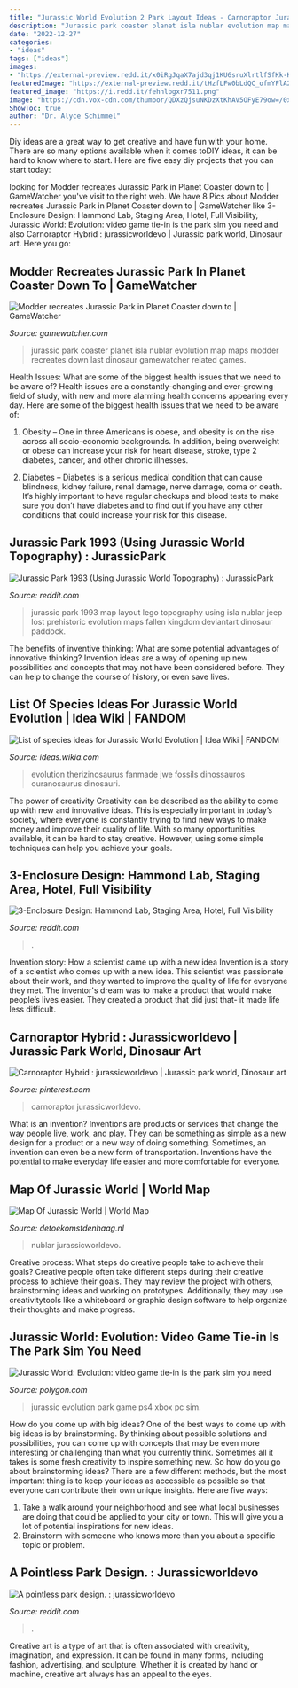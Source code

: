 ```yaml
---
title: "Jurassic World Evolution 2 Park Layout Ideas - Carnoraptor Jurassicworldevo"
description: "Jurassic park coaster planet isla nublar evolution map maps modder recreates down last dinosaur gamewatcher related games"
date: "2022-12-27"
categories:
- "ideas"
tags: ["ideas"]
images:
- "https://external-preview.redd.it/x0iRgJqaX7ajd3qj1KU6sruXlrtlfSfKk-K7bxTGZB4.jpg?auto=webp&amp;s=ffb43430dcd9e373321650262a60a53e9a69a2ae"
featuredImage: "https://external-preview.redd.it/tHzfLFw0bLdQC_ofmYFlA2C0DTNBPLIW0xSFrTKbyB0.jpg?auto=webp&amp;s=c7aa353e63eb8ef3416cf14f6fa11e2f1e55a7f4"
featured_image: "https://i.redd.it/fehhlbgxr7511.png"
image: "https://cdn.vox-cdn.com/thumbor/QDXzQjsuNKDzXtKhAV5OFyE79ow=/0x32:1920x1037/fit-in/1200x630/cdn.vox-cdn.com/uploads/chorus_asset/file/11512255/Jurassic_World_Evolution_Launch_1080wm__8_.png"
ShowToc: true
author: "Dr. Alyce Schimmel"
---
```



Diy ideas are a great way to get creative and have fun with your home. There are so many options available when it comes toDIY ideas, it can be hard to know where to start. Here are five easy diy projects that you can start today: 

	

		
looking for Modder recreates Jurassic Park in Planet Coaster down to | GameWatcher you've visit to the right web. We have 8 Pics about Modder recreates Jurassic Park in Planet Coaster down to | GameWatcher like 3-Enclosure Design: Hammond Lab, Staging Area, Hotel, Full Visibility, Jurassic World: Evolution: video game tie-in is the park sim you need and also Carnoraptor Hybrid : jurassicworldevo | Jurassic park world, Dinosaur art. Here you go:
		
    
## Modder Recreates Jurassic Park In Planet Coaster Down To | GameWatcher

<img loading=lazy src="https://images.gamewatcherstatic.com/image/file/1/72/91321/974096118_preview_MapMap.jpg" onerror="this.onerror=null;this.src='https://tse3.mm.bing.net/th?id=OIP.gk00Y-yJ3daq5dXKjuw1dwHaEK&amp;pid=15.1';" alt="Modder recreates Jurassic Park in Planet Coaster down to | GameWatcher">

_Source: gamewatcher.com_

>jurassic park coaster planet isla nublar evolution map maps modder recreates down last dinosaur gamewatcher related games. 

	

Health Issues: What are some of the biggest health issues that we need to be aware of?
Health issues are a constantly-changing and ever-growing field of study, with new and more alarming health concerns appearing every day. Here are some of the biggest health issues that we need to be aware of:
1. Obesity – One in three Americans is obese, and obesity is on the rise across all socio-economic backgrounds. In addition, being overweight or obese can increase your risk for heart disease, stroke, type 2 diabetes, cancer, and other chronic illnesses.

2. Diabetes – Diabetes is a serious medical condition that can cause blindness, kidney failure, renal damage, nerve damage, coma or death. It’s highly important to have regular checkups and blood tests to make sure you don’t have diabetes and to find out if you have any other conditions that could increase your risk for this disease.


    
## Jurassic Park 1993 (Using Jurassic World Topography) : JurassicPark

<img loading=lazy src="https://i.redd.it/fehhlbgxr7511.png" onerror="this.onerror=null;this.src='https://tse3.mm.bing.net/th?id=OIP.KGLOscI3JaEPL2lWCJFiBgHaJQ&amp;pid=15.1';" alt="Jurassic Park 1993 (Using Jurassic World Topography) : JurassicPark">

_Source: reddit.com_

>jurassic park 1993 map layout lego topography using isla nublar jeep lost prehistoric evolution maps fallen kingdom deviantart dinosaur paddock. 

	

The benefits of inventive thinking: What are some potential advantages of innovative thinking?
Invention ideas are a way of opening up new possibilities and concepts that may not have been considered before. They can help to change the course of history, or even save lives.

    
## List Of Species Ideas For Jurassic World Evolution | Idea Wiki | FANDOM

<img loading=lazy src="https://vignette.wikia.nocookie.net/ideas/images/2/2c/JWE_Therizinosaurus.png/revision/latest/scale-to-width-down/250?cb=20180911211244" onerror="this.onerror=null;this.src='https://tse2.mm.bing.net/th?id=OIP.kBFI15heo8XOgwGdAT8btwAAAA&amp;pid=15.1';" alt="List of species ideas for Jurassic World Evolution | Idea Wiki | FANDOM">

_Source: ideas.wikia.com_

>evolution therizinosaurus fanmade jwe fossils dinossauros ouranosaurus dinosauri. 

	

The power of creativity
Creativity can be described as the ability to come up with new and innovative ideas. This is especially important in today’s society, where everyone is constantly trying to find new ways to make money and improve their quality of life. With so many opportunities available, it can be hard to stay creative. However, using some simple techniques can help you achieve your goals.

    
## 3-Enclosure Design: Hammond Lab, Staging Area, Hotel, Full Visibility

<img loading=lazy src="https://external-preview.redd.it/tHzfLFw0bLdQC_ofmYFlA2C0DTNBPLIW0xSFrTKbyB0.jpg?auto=webp&amp;s=c7aa353e63eb8ef3416cf14f6fa11e2f1e55a7f4" onerror="this.onerror=null;this.src='https://tse2.mm.bing.net/th?id=OIP.lwtD3xoWjAf_pYHIuE-skwHaEK&amp;pid=15.1';" alt="3-Enclosure Design: Hammond Lab, Staging Area, Hotel, Full Visibility">

_Source: reddit.com_

>. 

	

Invention story: How a scientist came up with a new idea
Invention is a story of a scientist who comes up with a new idea. This scientist was passionate about their work, and they wanted to improve the quality of life for everyone they met. The inventor's dream was to make a product that would make people’s lives easier. They created a product that did just that- it made life less difficult.

    
## Carnoraptor Hybrid : Jurassicworldevo | Jurassic Park World, Dinosaur Art

<img loading=lazy src="https://i.pinimg.com/736x/98/3e/7c/983e7c123af49105ddb4ffc12564f611.jpg" onerror="this.onerror=null;this.src='https://tse2.mm.bing.net/th?id=OIP.UAVSYGp594xN44d2fwl8owHaEK&amp;pid=15.1';" alt="Carnoraptor Hybrid : jurassicworldevo | Jurassic park world, Dinosaur art">

_Source: pinterest.com_

>carnoraptor jurassicworldevo. 

	

What is an invention?
Inventions are products or services that change the way people live, work, and play. They can be something as simple as a new design for a product or a new way of doing something. Sometimes, an invention can even be a new form of transportation. Inventions have the potential to make everyday life easier and more comfortable for everyone.

    
## Map Of Jurassic World | World Map

<img loading=lazy src="https://i.redd.it/2tieqor28xi11.jpg" onerror="this.onerror=null;this.src='https://tse2.mm.bing.net/th?id=OIP.dT-_8awc416kQ27OZnsxZQHaEK&amp;pid=15.1';" alt="Map Of Jurassic World | World Map">

_Source: detoekomstdenhaag.nl_

>nublar jurassicworldevo. 

	

Creative process: What steps do creative people take to achieve their goals?
Creative people often take different steps during their creative process to achieve their goals. They may review the project with others, brainstorming ideas and working on prototypes. Additionally, they may use creativitytools like a whiteboard or graphic design software to help organize their thoughts and make progress.

    
## Jurassic World: Evolution: Video Game Tie-in Is The Park Sim You Need

<img loading=lazy src="https://cdn.vox-cdn.com/thumbor/QDXzQjsuNKDzXtKhAV5OFyE79ow=/0x32:1920x1037/fit-in/1200x630/cdn.vox-cdn.com/uploads/chorus_asset/file/11512255/Jurassic_World_Evolution_Launch_1080wm__8_.png" onerror="this.onerror=null;this.src='https://tse4.mm.bing.net/th?id=OIP.30roE1P0Q7_BN9RIezY_pwHaD4&amp;pid=15.1';" alt="Jurassic World: Evolution: video game tie-in is the park sim you need">

_Source: polygon.com_

>jurassic evolution park game ps4 xbox pc sim. 

	

How do you come up with big ideas?
One of the best ways to come up with big ideas is by brainstorming. By thinking about possible solutions and possibilities, you can come up with concepts that may be even more interesting or challenging than what you currently think. Sometimes all it takes is some fresh creativity to inspire something new. So how do you go about brainstorming ideas? There are a few different methods, but the most important thing is to keep your ideas as accessible as possible so that everyone can contribute their own unique insights. Here are five ways: 
1) Take a walk around your neighborhood and see what local businesses are doing that could be applied to your city or town. This will give you a lot of potential inspirations for new ideas. 
2) Brainstorm with someone who knows more than you about a specific topic or problem.

    
## A Pointless Park Design. : Jurassicworldevo

<img loading=lazy src="https://external-preview.redd.it/x0iRgJqaX7ajd3qj1KU6sruXlrtlfSfKk-K7bxTGZB4.jpg?auto=webp&amp;s=ffb43430dcd9e373321650262a60a53e9a69a2ae" onerror="this.onerror=null;this.src='https://tse1.mm.bing.net/th?id=OIP.O8w4rp5aQejZR8Tw68Pz0AHaE8&amp;pid=15.1';" alt="A pointless park design. : jurassicworldevo">

_Source: reddit.com_

>. 

	

Creative art is a type of art that is often associated with creativity, imagination, and expression. It can be found in many forms, including fashion, advertising, and sculpture. Whether it is created by hand or machine, creative art always has an appeal to the eyes.

